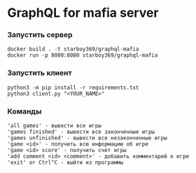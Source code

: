 # GraphQL for mafia server

### Запустить сервер
```
docker build . -t starboy369/graphql-mafia
docker run -p 8080:8080 starboy369/graphql-mafia
```

### Запустить клиент

```
python3 -m pip install -r requirements.txt
python3 client.py "<YOUR_NAME>"
```

### Команды

```
'all games' - вывести все игры
'games finished' - вывести все законченные игры
'games unfinished' - вывести все незаконченные игры
'game <id>' - получить всю информацию об игре
'game <id> score' - получить счет игры
'add comment <id> <comment>' - добавить комментарий к игре
'exit' or Ctrl^C - выйти из программы
```